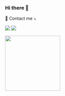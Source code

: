 ### Hi there 👋

<p align="left">
  💌 Contact me ⤵️
</p>

<p align="left">
  <a href="alvesxdxd28@gmail.com" alt="Gmail">
  <img src="https://img.shields.io/badge/-Gmail-FF0000?style=flat-square&labelColor=FF0000&logo=gmail&logoColor=white&link=jonathan.tif@gmail.com" /></a>

  <a href="" alt="Linkedin">
  <img src="https://img.shields.io/badge/-Linkedin-0e76a8?style=flat-square&logo=Linkedin&logoColor=white&link=https://www.linkedin.com/in/samuel-b-alves-8364a1323/" /></a>
</p>  

<p>
  <a href="https://github.com/raphael-fleury">
    <img 
         align="center" 
         height="180"
         src="https://github-readme-stats.vercel.app/api/top-langs/?username=SamuelAlves2&langs_count=6&layout=compact&show_icons=true&title_color=F3AF3D&icon_color=79ff97&text_color=fff&bg_color=000" 
    />
  </a>
</p>
